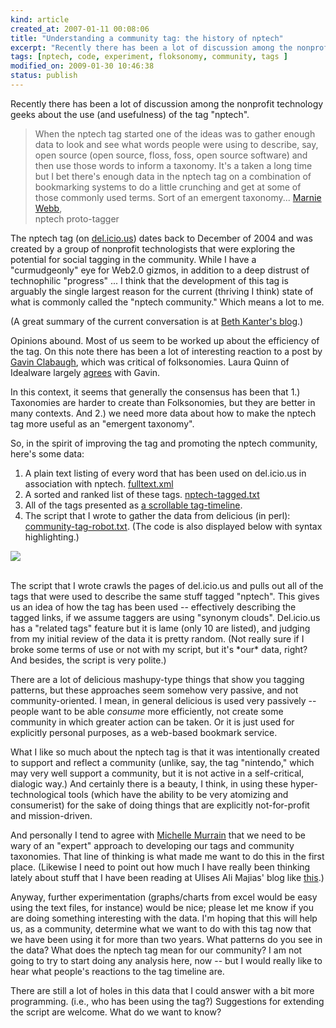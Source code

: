 ```yaml
--- 
kind: article
created_at: 2007-01-11 00:08:06
title: "Understanding a community tag: the history of nptech"
excerpt: "Recently there has been a lot of discussion among the nonprofit technology geeks about the use (and usefulness) of the tag nptech."
tags: [nptech, code, experiment, floksonomy, community, tags ]
modified_on: 2009-01-30 10:46:38
status: publish
---
```


Recently there has been a lot of discussion among the nonprofit technology geeks about the use (and usefulness) of the tag "nptech".

<blockquote class="large"> When the nptech tag started one of the ideas was to gather enough data to look and see what words people were using to describe, say, open source (open source, floss, foss, open source software) and then use those words to inform a taxonomy. It's a taken a long time but I bet there's enough data in the nptech tag on a combination of bookmarking systems to do a little crunching and get at some of those commonly used terms. Sort of an emergent taxonomy... <span class="attribution"><a href="http://ext337.org/">Marnie Webb</a>,<br>nptech proto-tagger</span>
</blockquote> 

The nptech tag (on <a href="http://del.icio.us/tag/nptech">del.icio.us</a>) dates back to December of 2004 and was created by a group of nonprofit technologists that were exploring the potential for social tagging in the community. While I have a "curmudgeonly" eye for Web2.0 gizmos, in addition to a deep distrust of technophilic "progress" ...  I think that the development of this tag is arguably the single largest reason for the current (thriving I think) state of what is commonly called the "nptech community." Which means a lot to me.

(A great summary of the current conversation is at <a href="http://beth.typepad.com/beths_blog/2007/01/nptech_tag_disc.html">Beth Kanter's blog</a>.) 

Opinions abound. Most of us seem to be worked up about the efficiency of the tag. On this note there has been a lot of interesting reaction to a post by <a href="http://digitaldiner.typepad.com/gavins_digital_diner/2006/12/return_to_benea.html">Gavin Clabaugh</a>, which was critical of folksonomies. Laura Quinn of Idealware largely <a href="http://www.idealware.org/blog/2006/10/taxonomy-is-dead-long-live-taxonomy.html">agrees</a> with Gavin. 

In this context, it seems that generally the consensus has been that 1.) Taxonomies are harder to create than Folksonomies, but they are better in many contexts. And 2.) we need more data about how to make the nptech tag more useful as an "emergent taxonomy".

So, in the spirit of improving the tag and promoting the nptech community, here's some data: 

<ol>
<li>A plain text listing of every word that has been used on del.icio.us in association with nptech. <a href="/download/fulltext.xml.txt">fulltext.xml</a> </li>
<li>A sorted and ranked list of these tags. <a href="/download/nptech-tagged.txt">nptech-tagged.txt</a></li>
<li>All of the tags presented as <a href="http://www.unthinkingly.com/experiments/nptech/understanding_nptech.php">a scrollable tag-timeline</a>. </li>
<li>The script that I wrote to gather the data from delicious (in perl): <a href="/download/community-tag-robot.txt">community-tag-robot.txt</a>. (The code is also displayed below with syntax highlighting.)
</li> 
</ol>

<a href="http://www.unthinkingly.com/experiments/nptech/understanding_nptech.php"><img src="/images/nptech.gif" alt=" "/>
</a>

<br class="clear" />
The script that I wrote crawls the pages of del.icio.us and pulls out all of the tags that were used to describe the same stuff tagged "nptech". This gives us an idea of how the tag has been used -- effectively describing the tagged links, if we assume taggers are using "synonym clouds". Del.icio.us has a "related tags" feature but it is lame (only 10 are listed), and judging from my initial review of the data it is pretty random.  (Not really sure if I broke some terms of use or not with my script, but it's *our* data, right? And besides, the script is very polite.)

There are a lot of delicious mashupy-type things that show you tagging patterns, but these approaches seem somehow very passive, and not community-oriented. I mean, in general delicious is used very passively -- people want to be able *consume* more efficiently, not create some community in which greater action can be taken. Or it is just used for explicitly personal purposes, as a web-based bookmark service. 

What I like so much about the nptech tag is that it was intentionally created to support and reflect a community (unlike, say, the tag "nintendo," which may very well support a community, but it is not active in a self-critical, dialogic way.) And certainly there is a beauty, I think, in using these hyper-technological tools (which have the ability to be very atomizing and consumerist) for the sake of doing things that are explicitly not-for-profit and mission-driven. 

And personally I tend to agree with <a href="http://www.zenofnptech.org/2007/01/tagging_discuss.html">Michelle Murrain</a> that we need to be wary of an "expert" approach to developing our tags and community taxonomies. That line of thinking is what made me want to do this in the first place. (Likewise I need to point out how much I have really been thinking lately about stuff that I have been reading at Ulises Ali Majias' blog like <a href="http://ideant.typepad.com/ideant/2006/08/confinement_edu.html">this</a>.)

Anyway, further experimentation (graphs/charts from excel would be easy using the text files, for instance) would be nice; please let me know if you are doing something interesting with the data. I'm hoping that this will help us, as a community, determine what we want to do with this tag now that we have been using it for more than two years. What patterns do you see in the data? What does the nptech tag mean for our community? I am not going to try to start doing any analysis here, now -- but I would really like to hear what people's reactions to the tag timeline are. 

There are still a lot of holes in this data that I could answer with a bit more programming. (i.e., who has been using the tag?) Suggestions for extending the script are welcome. What do we want to know?